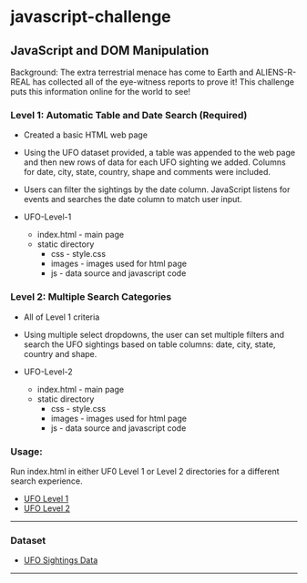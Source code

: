 # javascript-challenge
## JavaScript and DOM Manipulation

Background: The extra terrestrial menace has come to Earth and ALIENS-R-REAL has collected all of the eye-witness reports to prove it!  This challenge puts this information online for the world to see!  

### Level 1: Automatic Table and Date Search (Required)

* Created a basic HTML web page 

* Using the UFO dataset provided, a table was appended to the web page and then new rows of data for each UFO sighting we added.  Columns for date, city, state, country, shape and comments were included.

* Users can filter the sightings by the date column.  JavaScript listens for events and searches the date column to match user input.

* UFO-Level-1 
  - index.html - main page
  - static directory
    * css - style.css
    * images - images used for html page
    * js - data source and javascript code


### Level 2: Multiple Search Categories

* All of Level 1 criteria

* Using multiple select dropdowns, the user can set multiple filters and search the UFO sightings based on table columns: date, city, state, country and shape.

* UFO-Level-2 
  - index.html - main page
  - static directory
    * css - style.css
    * images - images used for html page
    * js - data source and javascript code

### Usage: 
Run index.html in either UF0 Level 1 or Level 2 directories for a different search experience.

* [UFO Level 1](UFO-level-1/index.html)
* [UFO Level 2](UFO-level-2/index.html)

- - -

### Dataset

* [UFO Sightings Data](UFO-level-1/static/js/data.js)

- - -